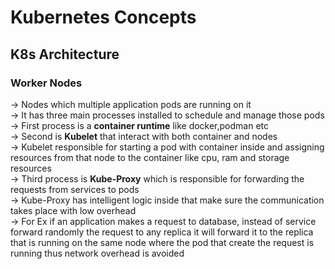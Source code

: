 # Kubernetes Concepts
## K8s Architecture

### Worker Nodes

-> Nodes which multiple application pods are running on it<br>
-> It has three main processes installed to schedule and manage those pods<br>
-> First process is a **container runtime** like docker,podman etc<br>
-> Second is **Kubelet** that interact with both container and nodes<br>
-> Kubelet responsible for starting a pod with container inside and assigning resources from that node to the container like cpu, ram and storage resources<br>
-> Third process is **Kube-Proxy** which is responsible for forwarding the requests from services to pods<br>
-> Kube-Proxy has intelligent logic inside that make sure the communication takes place with low overhead<br>
-> For Ex if an application makes a request to database, instead of service forward randomly the request to any replica it will forward it to the replica that is running on the same node where the pod that create the request is running thus network overhead is avoided

